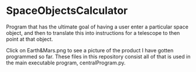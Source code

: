 # SpaceObjectsCalculator
Program that has the ultimate goal of having a user enter a particular space object,
and then to translate this into instructions for a telescope to then point at that object.

Click on Earth&Mars.png to see a picture of the product I have gotten programmed so far. These
files in this repository consist all of that is used in the main executable program, centralProgram.py.
